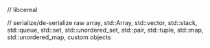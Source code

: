 // libcereal

// serialize/de-serialize raw array, std::Array, std::vector, std::stack, std::queue, std::set, std::unordered_set, std::pair, std::tuple, std::map, std::unordered_map, custom objects
